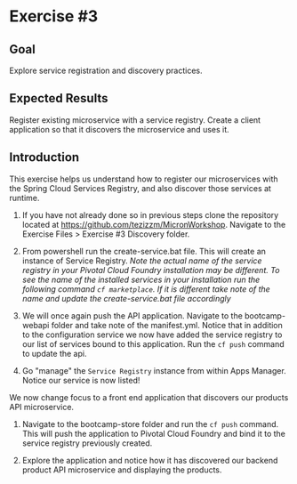 # Exercise #3

## Goal

Explore service registration and discovery practices.

## Expected Results

Register existing microservice with a service registry. Create a client application so that it discovers the microservice and uses it.

## Introduction

This exercise helps us understand how to register our microservices with the Spring Cloud Services Registry, and also discover those services at runtime.

1. If you have not already done so in previous steps clone the repository located at <https://github.com/tezizzm/MicronWorkshop>.  Navigate to the Exercise Files > Exercise #3 Discovery folder.

2. From powershell run the create-service.bat file.  This will create an instance of Service Registry.  *Note the actual name of the service registry in your Pivotal Cloud Foundry installation may be different.  To see the name of the installed services in your installation run the following command `cf marketplace`.  If it is different take note of the name and update the create-service.bat file accordingly*

3. We will once again push the API application.  Navigate to the bootcamp-webapi folder and take note of the manifest.yml.  Notice that in addition to the configuration service we now have added the service registry to our list of services bound to this application.  Run the `cf push` command to update the api.

4. Go "manage" the `Service Registry` instance from within Apps Manager. Notice our service is now listed!

We now change focus to a front end application that discovers our products API microservice.

1. Navigate to the bootcamp-store folder and run the `cf push` command.  This will push the application to Pivotal Cloud Foundry and bind it to the service registry previously created.

2. Explore the application and notice how it has discovered our backend product API microservice and displaying the products.